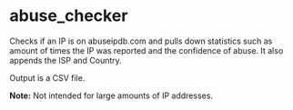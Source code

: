 # abuse_checker
Checks if an IP is on abuseipdb.com and pulls down statistics such as amount of times the IP was reported and the confidence of abuse. It also appends the ISP and Country. 

Output is a CSV file.

<b>Note:</b> Not intended for large amounts of IP addresses.
